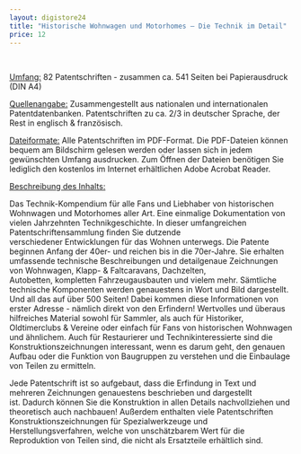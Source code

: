 ```yaml
---
layout: digistore24
title: "Historische Wohnwagen und Motorhomes – Die Technik im Detail"
price: 12
---
```

<p>&#xA0;</p>
<p><u>Umfang:</u>&#xA0;82 Patentschriften - zusammen&#xA0;ca.&#xA0;541&#xA0;Seiten bei Papierausdruck (DIN A4)</p>
<p><u>Quellenangabe:</u> Zusammengestellt aus nationalen und internationalen Patentdatenbanken. Patentschriften&#xA0;zu ca. 2/3&#xA0;in deutscher Sprache, der Rest in englisch &amp; franz&#xF6;sisch.</p>
<p><u>Dateiformate:</u> Alle Patentschriften im PDF-Format. Die PDF-Dateien k&#xF6;nnen bequem am Bildschirm gelesen werden oder lassen sich in jedem gew&#xFC;nschten Umfang ausdrucken. Zum &#xD6;ffnen der Dateien ben&#xF6;tigen Sie lediglich&#xA0;den kostenlos im Internet erh&#xE4;ltlichen Adobe Acrobat Reader.</p>
<p><u>Beschreibung des Inhalts:</u></p>
<p>Das Technik-Kompendium f&#xFC;r alle Fans und Liebhaber von historischen Wohnwagen und Motorhomes aller Art. Eine einmalige Dokumentation von vielen Jahrzehnten Technikgeschichte. In dieser&#xA0;umfangreichen Patentschriftensammlung finden Sie&#xA0;dutzende verschiedener&#xA0;Entwicklungen&#xA0;f&#xFC;r das Wohnen unterwegs. Die Patente beginnen&#xA0;Anfang der 40er- und reichen&#xA0;bis&#xA0;in die&#xA0;70er-Jahre.&#xA0;Sie erhalten umfassende technische Beschreibungen und detailgenaue Zeichnungen von&#xA0;Wohnwagen, Klapp- &amp; Faltcaravans, Dachzelten, Autobetten,&#xA0;kompletten&#xA0;Fahrzeugausbauten&#xA0;und&#xA0;vielem mehr. S&#xE4;mtliche technische Komponenten werden genauestens in Wort und Bild dargestellt. Und all das auf&#xA0;&#xFC;ber 500&#xA0;Seiten! Dabei kommen diese Informationen von erster Adresse - n&#xE4;mlich direkt von den&#xA0;Erfindern! Wertvolles und &#xFC;beraus hilfreiches Material sowohl f&#xFC;r Sammler, als auch f&#xFC;r Historiker, Oldtimerclubs &amp; Vereine&#xA0;oder einfach f&#xFC;r Fans von historischen Wohnwagen und &#xE4;hnlichem. Auch f&#xFC;r Restaurierer und&#xA0;Technikinteressierte sind die Konstruktionszeichnungen interessant, wenn es darum geht, den genauen Aufbau oder die Funktion von Baugruppen zu verstehen&#xA0;und die Einbaulage von Teilen zu ermitteln.</p>
<p>Jede Patentschrift ist so aufgebaut, dass die Erfindung in Text und mehreren Zeichnungen genauestens beschrieben und dargestellt ist.&#xA0;Dadurch k&#xF6;nnen&#xA0;Sie die Konstruktion in allen Details nachvollziehen und theoretisch auch nachbauen! Au&#xDF;erdem&#xA0;enthalten viele Patentschriften Konstruktionszeichnungen f&#xFC;r Spezialwerkzeuge und Herstellungsverfahren, welche von unsch&#xE4;tzbarem Wert f&#xFC;r die Reproduktion von Teilen sind, die nicht als Ersatzteile erh&#xE4;ltlich sind.&#xA0;</p>
<p>&#xA0;</p>